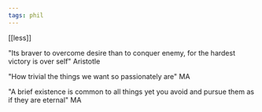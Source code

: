 ```yaml
---
tags: phil 
---
```


[[less]]

"Its braver to overcome desire than to conquer enemy, for the hardest victory is over self" Aristotle 

"How trivial the things we want so passionately are" MA 

"A brief existence is common to all things yet you avoid and pursue them as if they are eternal" MA 

